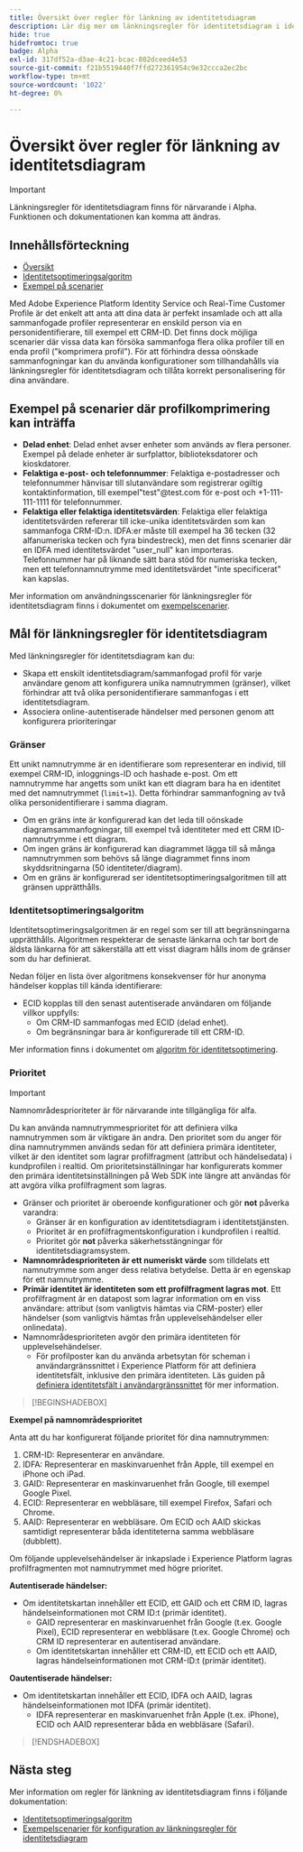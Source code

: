 ```yaml
---
title: Översikt över regler för länkning av identitetsdiagram
description: Lär dig mer om länkningsregler för identitetsdiagram i identitetstjänsten.
hide: true
hidefromtoc: true
badge: Alpha
exl-id: 317df52a-d3ae-4c21-bcac-802dceed4e53
source-git-commit: f21b5519440f7ffd272361954c9e32ccca2ec2bc
workflow-type: tm+mt
source-wordcount: '1022'
ht-degree: 0%

---
```


# Översikt över regler för länkning av identitetsdiagram

>[!IMPORTANT]
>
>Länkningsregler för identitetsdiagram finns för närvarande i Alpha. Funktionen och dokumentationen kan komma att ändras.

## Innehållsförteckning

* [Översikt](./overview.md)
* [Identitetsoptimeringsalgoritm](./identity-optimization-algorithm.md)
* [Exempel på scenarier](./example-scenarios.md)

Med Adobe Experience Platform Identity Service och Real-Time Customer Profile är det enkelt att anta att dina data är perfekt insamlade och att alla sammanfogade profiler representerar en enskild person via en personidentifierare, till exempel ett CRM-ID. Det finns dock möjliga scenarier där vissa data kan försöka sammanfoga flera olika profiler till en enda profil (&quot;komprimera profil&quot;). För att förhindra dessa oönskade sammanfogningar kan du använda konfigurationer som tillhandahålls via länkningsregler för identitetsdiagram och tillåta korrekt personalisering för dina användare.

## Exempel på scenarier där profilkomprimering kan inträffa

* **Delad enhet**: Delad enhet avser enheter som används av flera personer. Exempel på delade enheter är surfplattor, biblioteksdatorer och kioskdatorer.
* **Felaktiga e-post- och telefonnummer**: Felaktiga e-postadresser och telefonnummer hänvisar till slutanvändare som registrerar ogiltig kontaktinformation, till exempel&quot;test&quot;<span>@test.com för e-post och +1-111-111-1111 för telefonnummer.
* **Felaktiga eller felaktiga identitetsvärden**: Felaktiga eller felaktiga identitetsvärden refererar till icke-unika identitetsvärden som kan sammanfoga CRM-ID:n. IDFA:er måste till exempel ha 36 tecken (32 alfanumeriska tecken och fyra bindestreck), men det finns scenarier där en IDFA med identitetsvärdet &quot;user_null&quot; kan importeras. Telefonnummer har på liknande sätt bara stöd för numeriska tecken, men ett telefonnamnutrymme med identitetsvärdet &quot;inte specificerat&quot; kan kapslas.

Mer information om användningsscenarier för länkningsregler för identitetsdiagram finns i dokumentet om [exempelscenarier](./example-scenarios.md).

## Mål för länkningsregler för identitetsdiagram

Med länkningsregler för identitetsdiagram kan du:

* Skapa ett enskilt identitetsdiagram/sammanfogad profil för varje användare genom att konfigurera unika namnutrymmen (gränser), vilket förhindrar att två olika personidentifierare sammanfogas i ett identitetsdiagram.
* Associera online-autentiserade händelser med personen genom att konfigurera prioriteringar

### Gränser

Ett unikt namnutrymme är en identifierare som representerar en individ, till exempel CRM-ID, inloggnings-ID och hashade e-post. Om ett namnutrymme har angetts som unikt kan ett diagram bara ha en identitet med det namnutrymmet (`limit=1`). Detta förhindrar sammanfogning av två olika personidentifierare i samma diagram.

* Om en gräns inte är konfigurerad kan det leda till oönskade diagramsammanfogningar, till exempel två identiteter med ett CRM ID-namnutrymme i ett diagram.
* Om ingen gräns är konfigurerad kan diagrammet lägga till så många namnutrymmen som behövs så länge diagrammet finns inom skyddsritningarna (50 identiteter/diagram).
* Om en gräns är konfigurerad ser identitetsoptimeringsalgoritmen till att gränsen upprätthålls.

### Identitetsoptimeringsalgoritm

Identitetsoptimeringsalgoritmen är en regel som ser till att begränsningarna upprätthålls. Algoritmen respekterar de senaste länkarna och tar bort de äldsta länkarna för att säkerställa att ett visst diagram hålls inom de gränser som du har definierat.

Nedan följer en lista över algoritmens konsekvenser för hur anonyma händelser kopplas till kända identifierare:

* ECID kopplas till den senast autentiserade användaren om följande villkor uppfylls:
   * Om CRM-ID sammanfogas med ECID (delad enhet).
   * Om begränsningar bara är konfigurerade till ett CRM-ID.

Mer information finns i dokumentet om [algoritm för identitetsoptimering](./identity-optimization-algorithm.md).

### Prioritet

>[!IMPORTANT]
>
>Namnområdesprioriteter är för närvarande inte tillgängliga för alfa.

Du kan använda namnutrymmesprioritet för att definiera vilka namnutrymmen som är viktigare än andra. Den prioritet som du anger för dina namnutrymmen används sedan för att definiera primära identiteter, vilket är den identitet som lagrar profilfragment (attribut och händelsedata) i kundprofilen i realtid. Om prioritetsinställningar har konfigurerats kommer den primära identitetsinställningen på Web SDK inte längre att användas för att avgöra vilka profilfragment som lagras.

* Gränser och prioritet är oberoende konfigurationer och gör **not** påverka varandra:
   * Gränser är en konfiguration av identitetsdiagram i identitetstjänsten.
   * Prioritet är en profilfragmentskonfiguration i kundprofilen i realtid.
   * Prioritet gör **not** påverka säkerhetsstängningar för identitetsdiagramsystem.
* **Namnområdesprioriteten är ett numeriskt värde** som tilldelats ett namnutrymme som anger dess relativa betydelse. Detta är en egenskap för ett namnutrymme.
* **Primär identitet är identiteten som ett profilfragment lagras mot**. Ett profilfragment är en datapost som lagrar information om en viss användare: attribut (som vanligtvis hämtas via CRM-poster) eller händelser (som vanligtvis hämtas från upplevelsehändelser eller onlinedata).
* Namnområdesprioriteten avgör den primära identiteten för upplevelsehändelser.
   * För profilposter kan du använda arbetsytan för scheman i användargränssnittet i Experience Platform för att definiera identitetsfält, inklusive den primära identiteten. Läs guiden på [definiera identitetsfält i användargränssnittet](../../xdm/ui/fields/identity.md) för mer information.

>[!BEGINSHADEBOX]

**Exempel på namnområdesprioritet**

Anta att du har konfigurerat följande prioritet för dina namnutrymmen:

1. CRM-ID: Representerar en användare.
2. IDFA: Representerar en maskinvaruenhet från Apple, till exempel en iPhone och iPad.
3. GAID: Representerar en maskinvaruenhet från Google, till exempel Google Pixel.
4. ECID: Representerar en webbläsare, till exempel Firefox, Safari och Chrome.
5. AAID: Representerar en webbläsare.
Om ECID och AAID skickas samtidigt representerar båda identiteterna samma webbläsare (dubblett).

Om följande upplevelsehändelser är inkapslade i Experience Platform lagras profilfragmenten mot namnutrymmet med högre prioritet.

**Autentiserade händelser:**

* Om identitetskartan innehåller ett ECID, ett GAID och ett CRM ID, lagras händelseinformationen mot CRM ID:t (primär identitet).
   * GAID representerar en maskinvaruenhet från Google (t.ex. Google Pixel), ECID representerar en webbläsare (t.ex. Google Chrome) och CRM ID representerar en autentiserad användare.
   * Om identitetskartan innehåller ett CRM-ID, ett ECID och ett AAID, lagras händelseinformationen mot CRM-ID:t (primär identitet).

**Oautentiserade händelser:**

* Om identitetskartan innehåller ett ECID, IDFA och AAID, lagras händelseinformationen mot IDFA (primär identitet).
   * IDFA representerar en maskinvaruenhet från Apple (t.ex. iPhone), ECID och AAID representerar båda en webbläsare (Safari).

>[!ENDSHADEBOX]

## Nästa steg

Mer information om regler för länkning av identitetsdiagram finns i följande dokumentation:

* [Identitetsoptimeringsalgoritm](./identity-optimization-algorithm.md)
* [Exempelscenarier för konfiguration av länkningsregler för identitetsdiagram](./example-scenarios.md)
